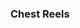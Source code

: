<h3>Chest Reels</h3>

<!-- This table made by Excel -->
<!-- you need go to Repositories of This Wiki -->
<!-- Then go into the folder wiki/en/table_of_contents/xlsx -->
<!-- Modify data through Excel (don't forget to upload the Excel file to the excels folder) -->
<script type="text/javascript" src="/assets/xlsx-loader/num/01.js"></script>
<xlsx-render01 content="table_of_contents/xlsx/chest_reels.xlsx"></xlsx-render01>
<div id="result01"></div>
